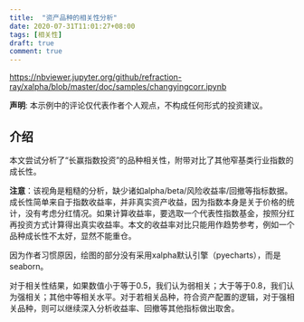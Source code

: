 ```yaml
---
title:  "资产品种的相关性分析"
date: 2020-07-31T11:01:27+08:00
tags: [相关性]
draft: true
comment: true
---
```


https://nbviewer.jupyter.org/github/refraction-ray/xalpha/blob/master/doc/samples/changyingcorr.ipynb


**声明**: 本示例中的评论仅代表作者个人观点，不构成任何形式的投资建议。

## 介绍

本文尝试分析了“长赢指数投资”的品种相关性，附带对比了其他窄基类行业指数的成长性。

**注意**：该视角是粗糙的分析，缺少诸如alpha/beta/风险收益率/回撤等指标数据。成长性简单来自于指数收益率，并非真实资产收益，因为指数本身是关于价格的统计，没有考虑分红情况。如果计算收益率，要选取一个代表性指数基金，按照分红再投资方式计算得出真实收益率。本文的收益率对比只能用作趋势参考，例如一个品种成长性不太好，显然不能重仓。

因为作者习惯原因，绘图的部分没有采用xalpha默认引擎（pyecharts），而是seaborn。

对于相关性结果，如果数值小于等于0.5，我们认为弱相关；大于等于0.8，我们认为强相关；其他中等相关水平。对于若相关品种，符合资产配置的逻辑，对于强相关品种，则可以继续深入分析收益率、回撤等其他指标做出取舍。

